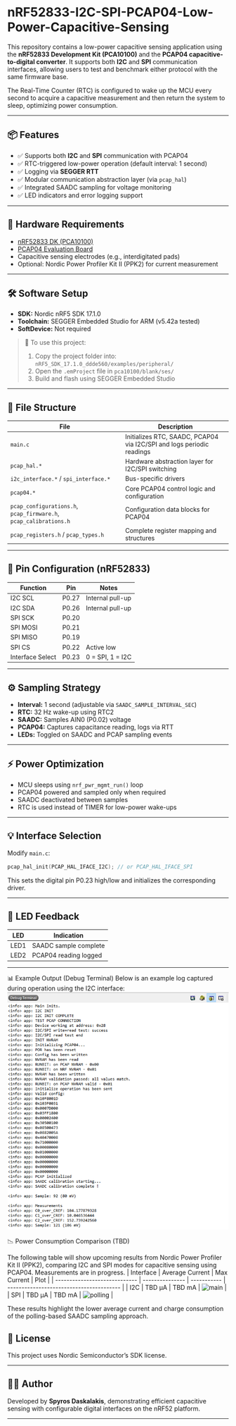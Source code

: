 # nRF52833-I2C-SPI-PCAP04-Low-Power-Capacitive-Sensing

This repository contains a low-power capacitive sensing application using the **nRF52833 Development Kit (PCA10100)** and the **PCAP04 capacitive-to-digital converter**. It supports both **I2C** and **SPI** communication interfaces, allowing users to test and benchmark either protocol with the same firmware base.

The Real-Time Counter (RTC) is configured to wake up the MCU every second to acquire a capacitive measurement and then return the system to sleep, optimizing power consumption.

---

## 📦 Features

* ✅ Supports both **I2C** and **SPI** communication with PCAP04
* ✅ RTC-triggered low-power operation (default interval: 1 second)
* ✅ Logging via **SEGGER RTT**
* ✅ Modular communication abstraction layer (via `pcap_hal`)
* ✅ Integrated SAADC sampling for voltage monitoring
* ✅ LED indicators and error logging support

---

## 🔧 Hardware Requirements

* [nRF52833 DK (PCA10100)](https://www.nordicsemi.com/Products/Development-hardware/nRF52833-DK)
* [PCAP04 Evaluation Board](https://www.ichaus.de/PCAP04)
* Capacitive sensing electrodes (e.g., interdigitated pads)
* Optional: Nordic Power Profiler Kit II (PPK2) for current measurement

---

## 🛠️ Software Setup

* **SDK:** Nordic nRF5 SDK 17.1.0
* **Toolchain:** SEGGER Embedded Studio for ARM (v5.42a tested)
* **SoftDevice:** Not required

> 📁 To use this project:
>
> 1. Copy the project folder into:
>    `nRF5_SDK_17.1.0_ddde560/examples/peripheral/`
> 2. Open the `.emProject` file in
>    `pca10100/blank/ses/`
> 3. Build and flash using SEGGER Embedded Studio

---

## 📂 File Structure

| File                                                              | Description                                                           |
| ----------------------------------------------------------------- | --------------------------------------------------------------------- |
| `main.c`                                                          | Initializes RTC, SAADC, PCAP04 via I2C/SPI and logs periodic readings |
| `pcap_hal.*`                                                      | Hardware abstraction layer for I2C/SPI switching                      |
| `i2c_interface.*` / `spi_interface.*`                             | Bus-specific drivers                                                  |
| `pcap04.*`                                                        | Core PCAP04 control logic and configuration                           |
| `pcap_configurations.h`, `pcap_firmware.h`, `pcap_calibrations.h` | Configuration data blocks for PCAP04                                  |
| `pcap_registers.h` / `pcap_types.h`                               | Complete register mapping and structures                              |

---

## 🔢 Pin Configuration (nRF52833)

| Function         | Pin   | Notes            |
| ---------------- | ----- | ---------------- |
| I2C SCL          | P0.27 | Internal pull-up |
| I2C SDA          | P0.26 | Internal pull-up |
| SPI SCK          | P0.20 |                  |
| SPI MOSI         | P0.21 |                  |
| SPI MISO         | P0.19 |                  |
| SPI CS           | P0.22 | Active low       |
| Interface Select | P0.23 | 0 = SPI, 1 = I2C |

---

## ⚙️ Sampling Strategy

* **Interval:** 1 second (adjustable via `SAADC_SAMPLE_INTERVAL_SEC`)
* **RTC:** 32 Hz wake-up using RTC2
* **SAADC:** Samples AIN0 (P0.02) voltage
* **PCAP04:** Captures capacitance reading, logs via RTT
* **LEDs:** Toggled on SAADC and PCAP sampling events

---

## ⚡ Power Optimization

* MCU sleeps using `nrf_pwr_mgmt_run()` loop
* PCAP04 powered and sampled only when required
* SAADC deactivated between samples
* RTC is used instead of TIMER for low-power wake-ups

---

## 💡 Interface Selection

Modify `main.c`:

```c
pcap_hal_init(PCAP_HAL_IFACE_I2C); // or PCAP_HAL_IFACE_SPI
```

This sets the digital pin P0.23 high/low and initializes the corresponding driver.

---

## 🔄 LED Feedback

| LED  | Indication             |
| ---- | ---------------------- |
| LED1 | SAADC sample complete  |
| LED2 | PCAP04 reading logged  |

---

📊 Example Output (Debug Terminal)
Below is an example log captured during operation using the I2C interface:
![Debug Terminal Output](Results_i2c.PNG)

📉 Power Consumption Comparison (TBD)

The following table will show upcoming results from Nordic Power Profiler Kit II (PPK2), comparing I2C and SPI modes for capacitive sensing using PCAP04. Measurements are in progress.
| Interface                     | Average Current | Max Current  | Plot                                     |
| ----------------------------- | --------------- | -----------  | ---------------------------------------- |
| I2C					        | TBD µA         | TBD mA      | ![main](plots/ADC_main_0_67uA.PNG)       |
| SPI							| TBD µA         | TBD mA      | ![polling](plots/ADC_polling_0_45uA.PNG) |

These results highlight the lower average current and charge consumption of the polling-based SAADC sampling approach.

## 📄 License

This project uses Nordic Semiconductor’s SDK license.

---

## 👨‍💼 Author

Developed by **Spyros Daskalakis**, demonstrating efficient capacitive sensing with configurable digital interfaces on the nRF52 platform.

---
